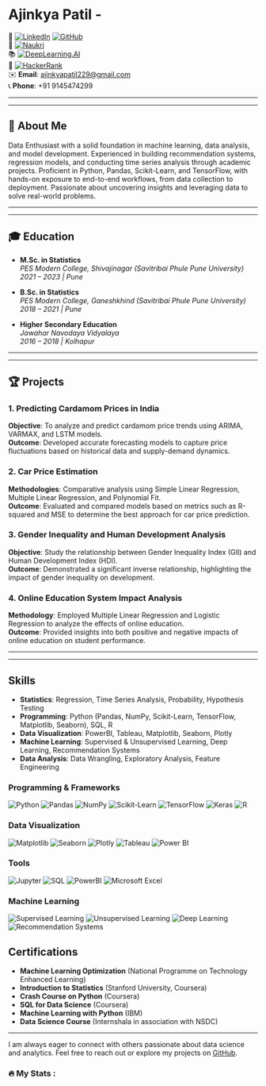 
# Ajinkya Patil - 

👋 [![LinkedIn](https://img.shields.io/badge/LinkedIn-blue?style=flat&logo=linkedin&labelColor=blue&logoColor=white)](https://linkedin.com/in/ajinkya-patil-858027133) 
[![GitHub](https://img.shields.io/badge/GitHub-black?style=flat&logo=github&labelColor=black)](https://github.com/patil020)  
📄 [![Naukri](https://img.shields.io/badge/Naukri-FF6200?style=flat&logo=naukri&labelColor=white)](https://www.naukri.com/mnjuser/profile?id=&altresid)  
📚 [![DeepLearning.AI](https://img.shields.io/badge/DeepLearning.AI-FF6F00?style=flat&logo=deeplearning&logoColor=white)](https://learn.deeplearning.ai/my/learnings)  
🎯 [![HackerRank](https://img.shields.io/badge/HackerRank-00EA64?style=flat&logo=hackerrank&logoColor=black)](https://www.hackerrank.com/dashboard)  
✉️ **Email**: [ajinkyapatil229@gmail.com](mailto:ajinkyapatil229@gmail.com)  
📞 **Phone**: +91 9145474299  


---
---

## 📝 About Me

Data Enthusiast with a solid foundation in machine learning, data analysis, and model development. Experienced in building recommendation systems, regression models, and conducting time series analysis through academic projects. Proficient in Python, Pandas, Scikit-Learn, and TensorFlow, with hands-on exposure to end-to-end workflows, from data collection to deployment. Passionate about uncovering insights and leveraging data to solve real-world problems.


---
---


## 🎓 Education

- **M.Sc. in Statistics**  
  *PES Modern College, Shivajinagar (Savitribai Phule Pune University)*  
  *2021 – 2023 | Pune*

- **B.Sc. in Statistics**  
  *PES Modern College, Ganeshkhind (Savitribai Phule Pune University)*  
  *2018 – 2021 | Pune*

- **Higher Secondary Education**  
  *Jawahar Navodaya Vidyalaya*  
  *2016 – 2018 | Kolhapur*

---
---

## 🏆 Projects

### 1. Predicting Cardamom Prices in India
**Objective**: To analyze and predict cardamom price trends using ARIMA, VARMAX, and LSTM models.  
**Outcome**: Developed accurate forecasting models to capture price fluctuations based on historical data and supply-demand dynamics.

### 2. Car Price Estimation
**Methodologies**: Comparative analysis using Simple Linear Regression, Multiple Linear Regression, and Polynomial Fit.  
**Outcome**: Evaluated and compared models based on metrics such as R-squared and MSE to determine the best approach for car price prediction.

### 3. Gender Inequality and Human Development Analysis
**Objective**: Study the relationship between Gender Inequality Index (GII) and Human Development Index (HDI).  
**Outcome**: Demonstrated a significant inverse relationship, highlighting the impact of gender inequality on development.

### 4. Online Education System Impact Analysis
**Methodology**: Employed Multiple Linear Regression and Logistic Regression to analyze the effects of online education.  
**Outcome**: Provided insights into both positive and negative impacts of online education on student performance.

---
---
## Skills

- **Statistics**: Regression, Time Series Analysis, Probability, Hypothesis Testing
- **Programming**: Python (Pandas, NumPy, Scikit-Learn, TensorFlow, Matplotlib, Seaborn), SQL, R
- **Data Visualization**: PowerBI, Tableau, Matplotlib, Seaborn, Plotly
- **Machine Learning**: Supervised & Unsupervised Learning, Deep Learning, Recommendation Systems
- **Data Analysis**: Data Wrangling, Exploratory Analysis, Feature Engineering

### Programming & Frameworks
![Python](https://img.shields.io/badge/Python-3776AB?style=for-the-badge&logo=python&logoColor=white)
![Pandas](https://img.shields.io/badge/Pandas-150458?style=for-the-badge&logo=pandas&logoColor=white)
![NumPy](https://img.shields.io/badge/NumPy-013243?style=for-the-badge&logo=numpy&logoColor=white)
![Scikit-Learn](https://img.shields.io/badge/Scikit--Learn-F7931E?style=for-the-badge&logo=scikit-learn&logoColor=white)
![TensorFlow](https://img.shields.io/badge/TensorFlow-FF6F00?style=for-the-badge&logo=tensorflow&logoColor=white)
![Keras](https://img.shields.io/badge/Keras-D00000?style=for-the-badge&logo=keras&logoColor=white)
![R](https://img.shields.io/badge/R-276DC3?style=for-the-badge&logo=r&logoColor=white)

### Data Visualization
![Matplotlib](https://img.shields.io/badge/Matplotlib-11557C?style=for-the-badge)
![Seaborn](https://img.shields.io/badge/Seaborn-3776AB?style=for-the-badge)
![Plotly](https://img.shields.io/badge/Plotly-3F4F75?style=for-the-badge&logo=plotly&logoColor=white)
![Tableau](https://img.shields.io/badge/Tableau-E97627?style=for-the-badge&logo=tableau&logoColor=white)
![Power BI](https://img.shields.io/badge/Power_BI-F2C811?style=for-the-badge&logo=powerbi&logoColor=black)

### Tools
![Jupyter](https://img.shields.io/badge/Jupyter-F37626?style=for-the-badge&logo=jupyter&logoColor=white)
![SQL](https://img.shields.io/badge/SQL-336791?style=for-the-badge&logo=postgresql&logoColor=white)
![PowerBI](https://img.shields.io/badge/PowerBI-F2C811?style=for-the-badge&logo=powerbi&logoColor=black)
![Microsoft Excel](https://img.shields.io/badge/Excel-217346?style=for-the-badge&logo=microsoft-excel&logoColor=white)

### Machine Learning
![Supervised Learning](https://img.shields.io/badge/Supervised_Learning-008080?style=for-the-badge)
![Unsupervised Learning](https://img.shields.io/badge/Unsupervised_Learning-008080?style=for-the-badge)
![Deep Learning](https://img.shields.io/badge/Deep_Learning-FF6F00?style=for-the-badge)
![Recommendation Systems](https://img.shields.io/badge/Recommendation_Systems-4285F4?style=for-the-badge&logoColor=white)


## Certifications

- **Machine Learning Optimization** (National Programme on Technology Enhanced Learning) 
- **Introduction to Statistics** (Stanford University, Coursera)  
- **Crash Course on Python** (Coursera)  
- **SQL for Data Science** (Coursera)  
- **Machine Learning with Python** (IBM)  
- **Data Science Course** (Internshala in association with NSDC)

---

I am always eager to connect with others passionate about data science and analytics. Feel free to reach out or explore my projects on [GitHub](https://github.com/patil020).









###

###

<h3 align="left">🔥   My Stats :</h3>

###


